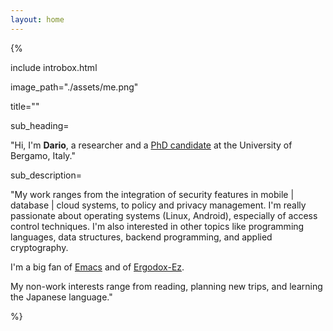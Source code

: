 ```yaml
---
layout: home
---
```


{%

include introbox.html 

image_path="./assets/me.png" 

title=""

sub_heading= 

"Hi, I'm **Dario**, a researcher and a [PhD
candidate](https://seclab.unibg.it/people) at the University of
Bergamo, Italy."

sub_description=

"My work ranges from the integration of security features in mobile |
database | cloud systems, to policy and privacy management. I'm
really passionate about operating systems (Linux, Android), especially
of access control techniques. I'm also interested in other topics like
programming languages, data structures, backend programming, and
applied cryptography.

I'm a big fan of [Emacs](https://www.gnu.org/software/emacs/) and of
[Ergodox-Ez](https://ergodox-ez.com/).

My non-work interests range from reading, planning new trips, and
learning the Japanese language."

%}
